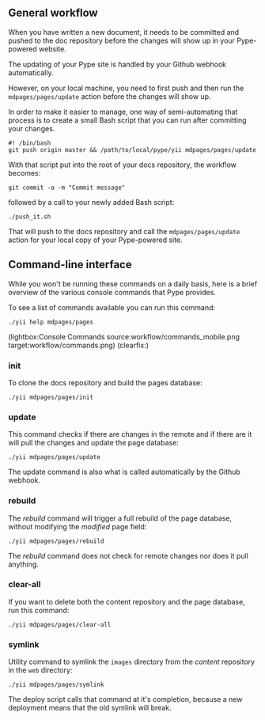 <!--
Title: Workflow
Description: An example of Pype in use
Keywords: pype, workflow
-->

## General workflow

When you have written a new document, it needs to be committed and pushed to the doc repository before the changes will show up in  your Pype-powered website.

The updating of your Pype site is handled by your Github webhook automatically.

However, on your local machine, you need to first push and then run the `mdpages/pages/update` action before the changes will show up.

In order to make it easier to manage, one way of semi-automating that process is to create a small Bash script that you can run after committing your changes.

```
#! /bin/bash
git push origin master && /path/to/local/pype/yii mdpages/pages/update
```
With that script put into the root of your docs repository, the workflow becomes:

```
git commit -a -m "Commit message"
```
followed by a call to your newly added Bash script:
```
./push_it.sh
```
That will push to the docs repository and call the `mdpages/pages/update` action for your local copy of your Pype-powered site.


## Command-line interface
While you won't be running these commands on a daily basis, here is a brief overview of the various console commands that Pype provides.

To see a list of commands available you can run this command:
```
./yii help mdpages/pages
```

(lightbox:Console Commands source:workflow/commands_mobile.png target:workflow/commands.png)
(clearfix:)

### init
To clone the docs repository and build the pages database:
```
./yii mdpages/pages/init
```

### update
This command checks if there are changes in the remote and if there are it will pull the changes and update the page database:
```
./yii mdpages/pages/update
```
The update command is also what is called automatically by the Github webhook.

### rebuild
The *rebuild* command will trigger a full rebuild of the page database, without modifying the *modified* page field:
```
./yii mdpages/pages/rebuild
```
The *rebuild* command does not check for remote changes nor does it pull anything.

### clear-all
If you want to delete both the content repository and the page database, run this command:
```
./yii mdpages/pages/clear-all
```

### symlink
Utility command to symlink the `images` directory from the *content* repository in the `web` directory:
```
./yii mdpages/pages/symlink
```
The deploy script calls that command at it's completion, because a new deployment means that the old symlink will break.

